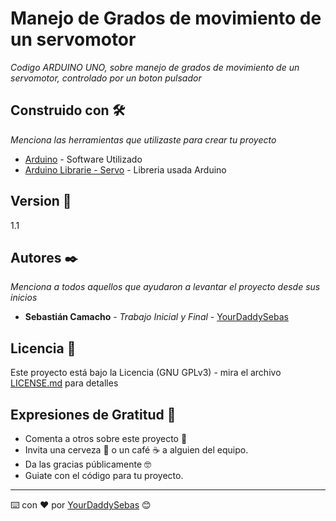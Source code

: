 # Manejo de Grados de movimiento de un servomotor

_Codigo ARDUINO UNO, sobre manejo de grados de movimiento de un servomotor, controlado por un boton pulsador_

## Construido con 🛠️

_Menciona las herramientas que utilizaste para crear tu proyecto_

* [Arduino](https://www.arduino.cc/) - Software Utilizado
* [Arduino Librarie - Servo](https://www.arduino.cc/reference/en/libraries/servo/) - Libreria usada Arduino

## Version 📌
1.1

## Autores ✒️

_Menciona a todos aquellos que ayudaron a levantar el proyecto desde sus inicios_

* **Sebastián Camacho** - *Trabajo Inicial y Final* - [YourDaddySebas](https://github.com/YourDaddySebas)

## Licencia 📄

Este proyecto está bajo la Licencia (GNU GPLv3) - mira el archivo [LICENSE.md](LICENSE.md) para detalles

## Expresiones de Gratitud 🎁

* Comenta a otros sobre este proyecto 📢
* Invita una cerveza 🍺 o un café ☕ a alguien del equipo. 
* Da las gracias públicamente 🤓
* Guiate con el código para tu proyecto.



---
⌨️ con ❤️ por [YourDaddySebas](https://github.com/YourDaddySebas) 😊
